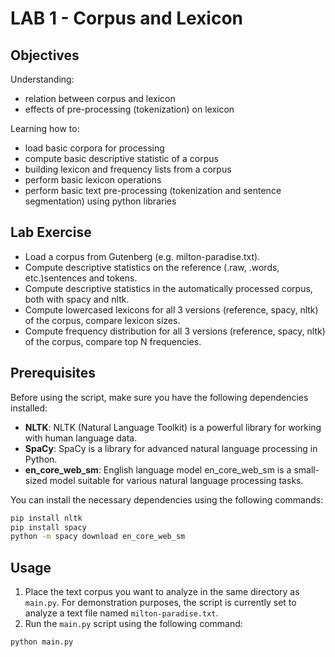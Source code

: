 # LAB 1 - Corpus and Lexicon

## Objectives
Understanding:
- relation between corpus and lexicon
- effects of pre-processing (tokenization) on lexicon
  
Learning how to:
- load basic corpora for processing
- compute basic descriptive statistic of a corpus
- building lexicon and frequency lists from a corpus
- perform basic lexicon operations
- perform basic text pre-processing (tokenization and sentence segmentation) using python libraries

## Lab Exercise
* Load a corpus from Gutenberg (e.g. milton-paradise.txt).
* Compute descriptive statistics on the reference (.raw, .words, etc.)sentences and tokens.
* Compute descriptive statistics in the automatically processed corpus, both with spacy and nltk.
* Compute lowercased lexicons for all 3 versions (reference, spacy, nltk) of the corpus, compare lexicon sizes.
* Compute frequency distribution for all 3 versions (reference, spacy, nltk) of the corpus, compare top N frequencies.

## Prerequisites
Before using the script, make sure you have the following dependencies installed:
- **NLTK**: NLTK (Natural Language Toolkit) is a powerful library for working with human language data.
- **SpaCy**: SpaCy is a library for advanced natural language processing in Python.
- **en_core_web_sm**: English language model en_core_web_sm is a small-sized model suitable for various natural language processing tasks.

You can install the necessary dependencies using the following commands:
```bash
pip install nltk
pip install spacy
python -m spacy download en_core_web_sm
```

## Usage
1. Place the text corpus you want to analyze in the same directory as `main.py`. For demonstration purposes, the script is currently set to analyze a text file named `milton-paradise.txt`.
2. Run the `main.py` script using the following command:
```bash
python main.py
```
